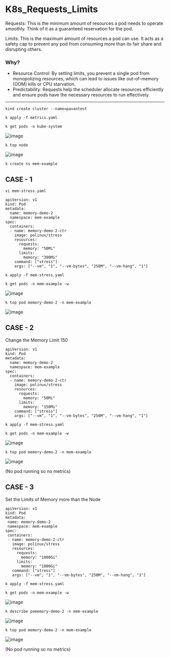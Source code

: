 # K8s_Requests_Limits

Requests: This is the minimum amount of resources a pod needs to operate smoothly. Think of it as a guaranteed reservation for the pod.

Limits: This is the maximum amount of resources a pod can use. It acts as a safety cap to prevent any pod from consuming more than its fair share and disrupting others.

### Why?

- Resource Control: By setting limits, you prevent a single pod from monopolizing resources, which can lead to issues like out-of-memory (OOM) kills or CPU starvation. 
- Predictability: Requests help the scheduler allocate resources efficiently and ensure pods have the necessary resources to run effectively.

---

`kind create cluster --name=pavantest` 

`k apply -f metrics.yaml`

`k get pods -n kube-system`

![image](https://github.com/user-attachments/assets/78eac8c9-a61a-467b-aeb0-4c4b0e0c59ff)

`k top node`

![image](https://github.com/user-attachments/assets/7396fa70-e295-4d16-beeb-b1b00c7f85cf)

`k create ns mem-example`

## CASE - 1

`vi mem-stress.yaml`

```
apiVersion: v1
kind: Pod
metadata:
  name: memory-demo-2
  namespace: mem-example
spec:
  containers:
  - name: memory-demo-2-ctr
    image: polinux/stress
    resources:
      requests:
        memory: "50Mi"
      limits:
        memory: "300Mi"
    command: ["stress"]
    args: ["--vm", "1", "--vm-bytes", "250M", "--vm-hang", "1"]
```
`k apply -f mem-stress.yaml`

`k get pods -n mem-example -w`

![image](https://github.com/user-attachments/assets/994dce2e-9080-4d71-973b-d67424ede3ca)

`k top pod memory-demo-2 -n mem-example`
 
![image](https://github.com/user-attachments/assets/c4646ef1-5624-4fb6-97e0-c328c3dfb308)

## CASE - 2

Change the Memory Limit 150

```
apiVersion: v1
kind: Pod
metadata:
  name: memory-demo-2
  namespace: mem-example
spec:
  containers:
  - name: memory-demo-2-ctr
    image: polinux/stress
    resources:
      requests:
        memory: "50Mi"
      limits:
        memory: "150Mi"
    command: ["stress"]
    args: ["--vm", "1", "--vm-bytes", "250M", "--vm-hang", "1"]
```

`k apply -f mem-stress.yaml`

`k get pods -n mem-example -w`

![image](https://github.com/user-attachments/assets/a5769288-b1ef-4b14-96df-b069a7ee06d8)

`k top pod memory-demo-2 -n mem-example`
 
 ![image](https://github.com/user-attachments/assets/424eedfb-e7a6-450b-8599-662b086d556c)
 
 (No pod running so no metrics)

 ## CASE - 3

 Set the Limits of Memory more than the Node

 ```
apiVersion: v1
kind: Pod
metadata:
  name: memory-demo-2
  namespace: mem-example
spec:
  containers:
  - name: memory-demo-2-ctr
    image: polinux/stress
    resources:
      requests:
        memory: "1000Gi"
      limits:
        memory: "1000Gi"
    command: ["stress"]
    args: ["--vm", "1", "--vm-bytes", "250M", "--vm-hang", "1"]
```

`k apply -f mem-stress.yaml`

`k get pods -n mem-example -w`

![image](https://github.com/user-attachments/assets/d521dd3e-1417-44a8-8aef-c4d16ade6847)

`k describe pomemory-demo-2 -n mem-example`

![image](https://github.com/user-attachments/assets/c3c5d0d8-23e6-44ba-9858-1ee9f1d3067c)

`k top pod memory-demo-2 -n mem-example`
 
 ![image](https://github.com/user-attachments/assets/424eedfb-e7a6-450b-8599-662b086d556c)
 
 (No pod running so no metrics)
